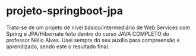 # projeto-springboot-jpa

Trata-se de um projeto de nível básico/intermediário de Web Services com Spring e JPA/Hibernate feito dentro do curso JAVA COMPLETO do professor Nélio Alves. Usei sempre do seu auxílio para compreensão e aprendizado, sendo este o resultado final.
